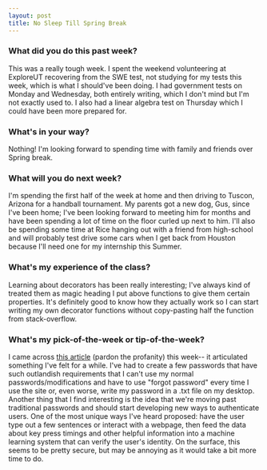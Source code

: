 ```yaml
---
layout: post
title: No Sleep Till Spring Break
---
```


### What did you do this past week?
This was a really tough week. I spent the weekend volunteering at ExploreUT recovering from the SWE test, not studying for my tests this week, which is what I should've been doing. I had government tests on Monday and Wednesday, both entirely writing, which I don't mind but I'm not exactly used to. I also had a linear algebra test on Thursday which I could have been more prepared for.

### What's in your way?
Nothing! I'm looking forward to spending time with family and friends over Spring break.

### What will you do next week?
I'm spending the first half of the week at home and then driving to Tuscon, Arizona for a handball tournament. My parents got a new dog, Gus, since I've been home; I've been looking forward to meeting him for months and have been spending a lot of time on the floor curled up next to him. I'll also be spending some time at Rice hanging out with a friend from high-school and will probably test drive some cars when I get back from Houston because I'll need one for my internship this Summer.

### What's my experience of the class?
Learning about decorators has been really interesting; I've always kind of treated them as magic heading I put above functions to give them certain properties. It's definitely good to know how they actually work so I can start writing my own decorator functions without copy-pasting half the function from stack-overflow.


### What's my pick-of-the-week or tip-of-the-week?
I came across [this article](https://blog.codinghorror.com/password-rules-are-bullshit/) (pardon the profanity) this week-- it articulated something I've felt for a while. I've had to create a few passwords that have such outlandish requirements that I can't use my normal passwords/modifications and have to use "forgot password" every time I use the site or, even worse, write my password in a .txt file on my desktop. Another thing that I find interesting is the idea that we're moving past traditional passwords and should start developing new ways to authenticate users. One of the most unique ways I've heard proposed: have the user type out a few sentences or interact with a webpage, then feed the data about key press timings and other helpful information into a machine learning system that can verify the user's identity.
On the surface, this seems to be pretty secure, but may be annoying as it would take a bit more time to do.
